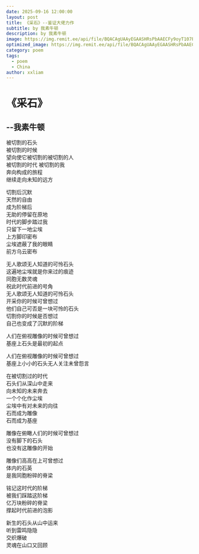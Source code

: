 ```yaml
---
date: 2025-09-16 12:00:00
layout: post
title: 《采石》--鉴证大佬力作
subtitle: by 我素牛顿
description: by 我素牛顿
image: https://img.remit.ee/api/file/BQACAgUAAyEGAASHRsPbAAECFy9oyT107Pkt30sPPUkuk9hwmffEHwACRzoAAvOKSVaH4_o1IkIiIDYE.jpeg
optimized_image: https://img.remit.ee/api/file/BQACAgUAAyEGAASHRsPbAAECFy9oyT107Pkt30sPPUkuk9hwmffEHwACRzoAAvOKSVaH4_o1IkIiIDYE.jpeg
category: poem
tags:
  - poem
  - China
author: xxliam
---
```


# 《采石》
## --我素牛顿

被切割的石头  
被切割的时候  
望向使它被切割的被切割的人  
被切割的时代 被切割的我  
奔向构成的旅程  
继续走向未知的远方  

切割后沉默  
天然的自由  
成为阶梯后  
无助的停留在原地  
时代的脚步踏过我  
只留下一地尘埃  
上方脚印密布  
尘埃遮蔽了我的眼睛  
前方乌云密布  

无人歌颂无人知道的可怜石头  
这遍地尘埃就是你来过的痕迹  
同胞无数灵魂  
祝此时代前进的号角  
无人歌颂无人知道的可怜石头  
开采你的时候可曾想过  
他们自己可否是一块可怜的石头  
切割你的时候是否想过  
自己也变成了沉默的阶梯  

人们在俯视雕像的时候可曾想过  
基座上石头是最初的起点  

人们在俯视雕像的时候可曾想过  
基座上小小的石头无人关注未曾怨言  


在被切割过的时代  
石头们从深山中走来  
向未知的未来奔去  
一个个化作尘埃  
尘埃中有对未来的向往  
石而成为雕像  
石而成为基座  

雕像在俯瞰人们的时候可曾想过  
没有脚下的石头  
也没有这雕像的开始  

雕像们高高在上可曾想过  
体内的石英  
是我同胞粉碎的脊梁  

铭记这时代的阶梯  
被我们踩踏这阶梯  
亿万块粉碎的脊梁  
撑起时代前进的泡影  

新生的石头从山中运来  
听到雷鸣隐隐  
交织爆破  
灵魂在山口又回顾


